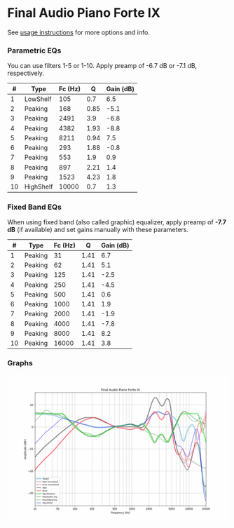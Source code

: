 # Final Audio Piano Forte IX
See [usage instructions](https://github.com/jaakkopasanen/AutoEq#usage) for more options and info.

### Parametric EQs
You can use filters 1-5 or 1-10. Apply preamp of -6.7 dB or -7.1 dB, respectively.

|   # | Type      |   Fc (Hz) |    Q |   Gain (dB) |
|-----|-----------|-----------|------|-------------|
|   1 | LowShelf  |       105 | 0.7  |         6.5 |
|   2 | Peaking   |       168 | 0.85 |        -5.1 |
|   3 | Peaking   |      2491 | 3.9  |        -6.8 |
|   4 | Peaking   |      4382 | 1.93 |        -8.8 |
|   5 | Peaking   |      8211 | 0.94 |         7.5 |
|   6 | Peaking   |       293 | 1.88 |        -0.8 |
|   7 | Peaking   |       553 | 1.9  |         0.9 |
|   8 | Peaking   |       897 | 2.21 |         1.4 |
|   9 | Peaking   |      1523 | 4.23 |         1.8 |
|  10 | HighShelf |     10000 | 0.7  |         1.3 |

### Fixed Band EQs
When using fixed band (also called graphic) equalizer, apply preamp of **-7.7 dB** (if available) and set gains manually with these parameters.

|   # | Type    |   Fc (Hz) |    Q |   Gain (dB) |
|-----|---------|-----------|------|-------------|
|   1 | Peaking |        31 | 1.41 |         6.7 |
|   2 | Peaking |        62 | 1.41 |         5.1 |
|   3 | Peaking |       125 | 1.41 |        -2.5 |
|   4 | Peaking |       250 | 1.41 |        -4.5 |
|   5 | Peaking |       500 | 1.41 |         0.6 |
|   6 | Peaking |      1000 | 1.41 |         1.9 |
|   7 | Peaking |      2000 | 1.41 |        -1.9 |
|   8 | Peaking |      4000 | 1.41 |        -7.8 |
|   9 | Peaking |      8000 | 1.41 |         8.2 |
|  10 | Peaking |     16000 | 1.41 |         3.8 |

### Graphs
![](./Final%20Audio%20Piano%20Forte%20IX.png)
